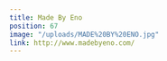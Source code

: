 ```yaml
---
title: Made By Eno
position: 67
image: "/uploads/MADE%20BY%20ENO.jpg"
link: http://www.madebyeno.com/
---
```


